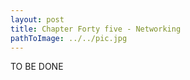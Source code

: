 ```yaml
---
layout: post
title: Chapter Forty five - Networking
pathToImage: ../../pic.jpg
---
```


TO BE DONE


